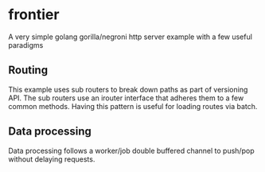 # frontier

A very simple golang gorilla/negroni http server example with a few useful paradigms

## Routing

This example uses sub routers to break down paths as part of versioning API.
The sub routers use an irouter interface that adheres them to a few common methods.
Having this pattern is useful for loading routes via batch.

## Data processing

Data processing follows a worker/job double buffered channel to push/pop without delaying requests.

